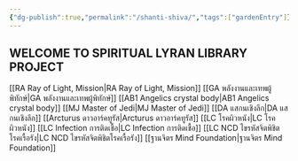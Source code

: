 ```yaml
---
{"dg-publish":true,"permalink":"/shanti-shiva/","tags":["gardenEntry"]}
---
```


## WELCOME TO SPIRITUAL LYRAN LIBRARY PROJECT

[[RA Ray of Light, Mission\|RA Ray of Light, Mission]]
[[GA พลังงานและเทพผู้พิทักษ์\|GA พลังงานและเทพผู้พิทักษ์]] 
[[AB1 Angelics crystal body\|AB1 Angelics crystal body]]
[[MJ Master of Jedi\|MJ Master of Jedi]]
[[DA แสกนเชิงลึก\|DA แสกนเชิงลึก]]
[[Arcturus ดาวอาร์คทูรัส\|Arcturus ดาวอาร์คทูรัส]]
[[LC โรคผิวหนัง\|LC โรคผิวหนัง]]
[[LC Infection การติดเชื้อ\|LC Infection การติดเชื้อ]]
[[LC NCD ไขรหัสจิตพิชิตโรคเรื้อรัง\|LC NCD ไขรหัสจิตพิชิตโรคเรื้อรัง]]
[[ฐานจิตร Mind Foundation\|ฐานจิตร Mind Foundation]]









